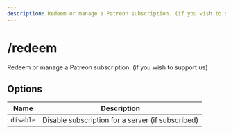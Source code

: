 ```yaml
---
description: Redeem or manage a Patreon subscription. (if you wish to support us)
---
```


# /redeem

Redeem or manage a Patreon subscription. (if you wish to support us)

## Options

| Name | Description |
|------|-------------|
| `disable` | Disable subscription for a server (if subscribed) |

